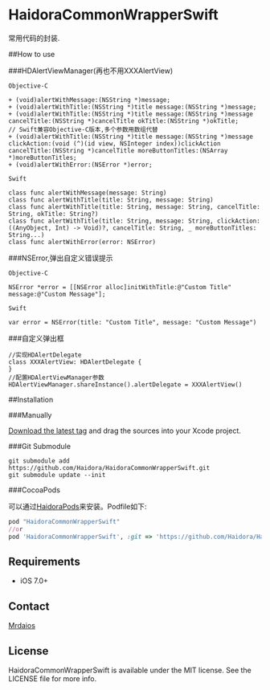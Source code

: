 # HaidoraCommonWrapperSwift

常用代码的封装.

##How to use

###HDAlertViewManager(再也不用XXXAlertView)

```
Objective-C

+ (void)alertWithMessage:(NSString *)message;
+ (void)alertWithTitle:(NSString *)title message:(NSString *)message;
+ (void)alertWithTitle:(NSString *)title message:(NSString *)message cancelTitle:(NSString *)cancelTitle okTitle:(NSString *)okTitle;
// Swift兼容Objective-C版本,多个参数用数组代替
+ (void)alertWithTitle:(NSString *)title message:(NSString *)message clickAction:(void (^)(id view, NSInteger index))clickAction cancelTitle:(NSString *)cancelTitle moreButtonTitles:(NSArray *)moreButtonTitles;
+ (void)alertWithError:(NSError *)error;

Swift

class func alertWithMessage(message: String)
class func alertWithTitle(title: String, message: String)
class func alertWithTitle(title: String, message: String, cancelTitle: String, okTitle: String?)
class func alertWithTitle(title: String, message: String, clickAction: ((AnyObject, Int) -> Void)?, cancelTitle: String, _ moreButtonTitles: String...)
class func alertWithError(error: NSError)
```

###NSError,弹出自定义错误提示

```
Objective-C

NSError *error = [[NSError alloc]initWithTitle:@"Custom Title" message:@"Custom Message"];

Swift

var error = NSError(title: "Custom Title", message: "Custom Message")
```

###自定义弹出框

```
//实现HDAlertDelegate
class XXXAlertView: HDAlertDelegate {
}
//配置HDAlertViewManager参数
HDAlertViewManager.shareInstance().alertDelegate = XXXAlertView()

```

##Installation

###Manually

[Download the latest tag](https://github.com/Haidora/HaidoraCommonWrapperSwift/tags) and drag the sources into your Xcode project.

###Git Submodule

```
git submodule add https://github.com/Haidora/HaidoraCommonWrapperSwift.git
git submodule update --init
```

###CocoaPods

可以通过[HaidoraPods](https://github.com/Haidora/HaidoraPods)来安装。Podfile如下:

```ruby
pod "HaidoraCommonWrapperSwift"
//or
pod 'HaidoraCommonWrapperSwift', :git => 'https://github.com/Haidora/HaidoraCommonWrapperSwift.git', :branch => 'developer'
```
## Requirements

* iOS 7.0+

## Contact

[Mrdaios](mailto:mrdaios@gmail.com)

## License

HaidoraCommonWrapperSwift is available under the MIT license. See the LICENSE file for more info.

